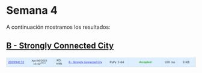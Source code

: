 # Semana 4

A continuación mostramos los resultados:

## [B - Strongly Connected City](https://github.com/Konnits/INF349-Programacion-competitiva/blob/master/W4/b_strongly_connected_city.py)
![B - Strongly Connected City](https://github.com/Konnits/INF349-Programacion-competitiva/blob/master/W4/Images/b_strongly_connected_city.png)
